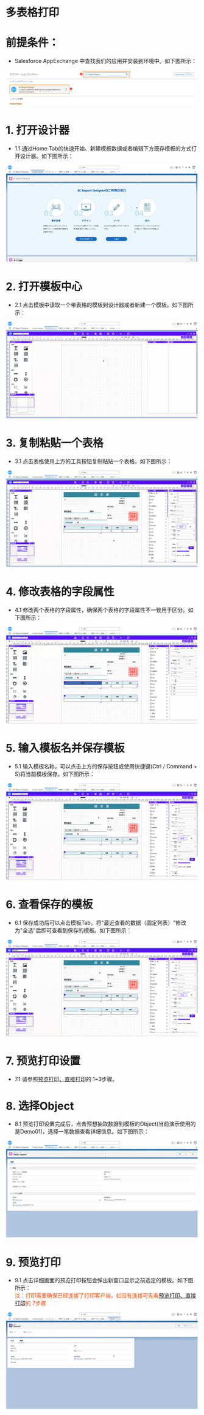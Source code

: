 # 多表格打印

# **前提条件：**

- Salesforce AppExchange 中查找我们的应用并安装到环境中。如下图所示：

![AppExchange](../_images/zh-cn//AppExchange.png)

# **1. 打开设计器**

- 1.1 通过Home Tab的快速开始、新建模板数据或者编辑下方既存模板的方式打开设计器。如下图所示：

![Create76](../_images/zh-cn//Create76.gif)

# **2. 打开模板中心**

- 2.1 点击模板中读取一个带表格的模板到设计器或者新建一个模板。如下图所示：

![Create85](../_images/zh-cn//Create85.gif)

# **3. 复制粘贴一个表格**

- 3.1 点击表格使用上方的工具按钮复制粘贴一个表格。如下图所示：

![Create86](../_images/zh-cn//Create86.gif)

# **4. 修改表格的字段属性**

- 4.1 修改两个表格的字段属性，确保两个表格的字段属性不一致用于区分。如下图所示：

![Create87](../_images/zh-cn//Create87.gif)

# **5. 输入模板名并保存模板**

- 5.1 输入模板名称，可以点击上方的保存按钮或使用快捷键(Ctrl / Command + S)将当前模板保存。如下图所示：

![Create88](../_images/zh-cn//Create88.gif)

# **6. 查看保存的模板**

- 6.1 保存成功后可以点击模板Tab，将"最近查看的数据（固定列表）"修改为"全选"后即可查看到保存的模板。如下图所示：

![Create89](../_images/zh-cn//Create89.gif)

# **7. 预览打印设置**

- 7.1 请参照[预览打印、直接打印](ad-print.md)的 1~3步骤。

# **8. 选择Object**

- 8.1 预览打印设置完成后，点击预想抽取数据到模板的Object(当前演示使用的是Demo01)，选择一笔数据查看详细信息。如下图所示：

![Create90](../_images/zh-cn//Create90.gif)

# **9. 预览打印**

- 9.1 点击详细画面的预览打印按钮会弹出新窗口显示之前选定的模板。如下图所示：
<span style="display:block;color:orangered;">注：打印需要确保已经连接了打印客户端，如没有连接可先看[预览打印、直接打印](ad-print.md)的 7步骤</span>

![Create91](../_images/zh-cn//Create91.gif)